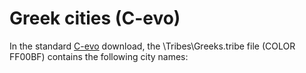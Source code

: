 # Greek cities (C-evo)

In the standard [C-evo](C-evo) download, the \Tribes\Greeks.tribe file (COLOR FF00BF) contains the following city names: